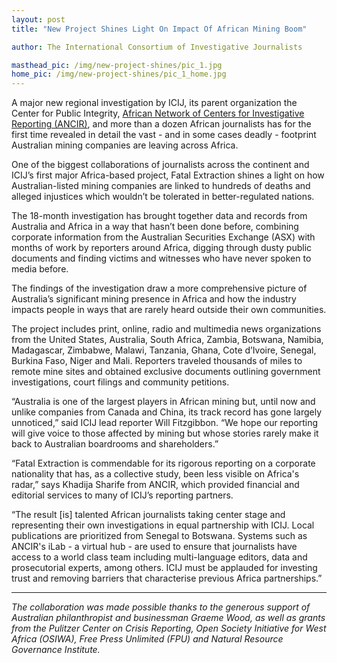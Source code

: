 ```yaml
---
layout: post
title: "New Project Shines Light On Impact Of African Mining Boom"

author: The International Consortium of Investigative Journalists

masthead_pic: /img/new-project-shines/pic_1.jpg
home_pic: /img/new-project-shines/pic_1_home.jpg
---
```


<span class="drop-cap">A</span> major new regional investigation by ICIJ, its parent organization the Center for Public Integrity, [African Network of Centers for Investigative Reporting (ANCIR)](http://investigativecenters.org), and more than a dozen African journalists has for the first time revealed in detail the vast - and in some cases deadly - footprint Australian mining companies are leaving across Africa. 

One of the biggest collaborations of journalists across the continent and ICIJ’s first major Africa-based project, Fatal Extraction shines a light on how Australian-listed mining companies are linked to hundreds of deaths and alleged injustices which wouldn’t be tolerated in better-regulated nations. 

The 18-month investigation has brought together data and records from Australia and Africa in a way that hasn’t been done before, combining corporate information from the Australian Securities Exchange (ASX) with months of work by reporters around Africa, digging through dusty public documents and finding victims and witnesses who have never spoken to media before. 

The findings of the investigation draw a more comprehensive picture of Australia’s significant mining presence in Africa and how the industry impacts people in ways that are rarely heard outside their own communities.

The project includes print, online, radio and multimedia news organizations from the United States, Australia, South Africa, Zambia, Botswana, Namibia, Madagascar, Zimbabwe, Malawi, Tanzania, Ghana, Cote d’Ivoire, Senegal, Burkina Faso, Niger and Mali. Reporters traveled thousands of miles to remote mine sites and obtained exclusive documents outlining government investigations, court filings and community petitions.

“Australia is one of the largest players in African mining but, until now and unlike companies from Canada and China, its track record has gone largely unnoticed,” said ICIJ lead reporter Will Fitzgibbon. “We hope our reporting will give voice to those affected by mining but whose stories rarely make it back to Australian boardrooms and shareholders.”

“Fatal Extraction is commendable for its rigorous reporting on a corporate nationality that has, as a collective study, been less visible on Africa's radar,” says Khadija Sharife from ANCIR, which provided financial and editorial services to many of ICIJ’s reporting partners.

“The result [is] talented African journalists taking center stage and representing their own investigations in equal partnership with ICIJ. Local publications are prioritized from Senegal to Botswana. Systems such as ANCIR's iLab - a virtual hub - are used to ensure that journalists have access to a world class team including multi-language editors, data and prosecutorial experts, among others. ICIJ must be applauded for investing trust and removing barriers that characterise previous Africa partnerships.”

<hr/>

*The collaboration was made possible thanks to the generous support of Australian philanthropist and businessman Graeme Wood, as well as grants from the Pulitzer Center on Crisis Reporting, Open Society Initiative for West Africa (OSIWA), Free Press Unlimited (FPU) and Natural Resource Governance Institute.*

